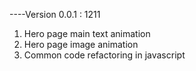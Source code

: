 ----Version 0.0.1 : 1211

1. Hero page main text animation
2. Hero page image animation
3. Common code refactoring in javascript

